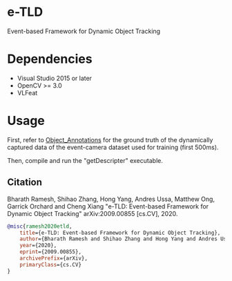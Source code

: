 # e-TLD
Event-based Framework for Dynamic Object Tracking

# Dependencies
- Visual Studio 2015 or later
- OpenCV >= 3.0
- VLFeat

# Usage
First, refer to [Object_Annotations](https://github.com/nusneuromorphic/Object_Annotations) for the ground truth of the dynamically captured data of the event-camera dataset used for training (first 500ms).

Then, compile and run the "getDescripter" executable.

## Citation ##
Bharath Ramesh, Shihao Zhang, Hong Yang, Andres Ussa, Matthew Ong, Garrick Orchard and Cheng Xiang "e-TLD: Event-based Framework for Dynamic Object Tracking" arXiv:2009.00855 [cs.CV], 2020.

```bibtex
@misc{ramesh2020etld,
    title={e-TLD: Event-based Framework for Dynamic Object Tracking},
    author={Bharath Ramesh and Shihao Zhang and Hong Yang and Andres Ussa and Matthew Ong and Garrick Orchard and Cheng Xiang},
    year={2020},
    eprint={2009.00855},
    archivePrefix={arXiv},
    primaryClass={cs.CV}
}
```
